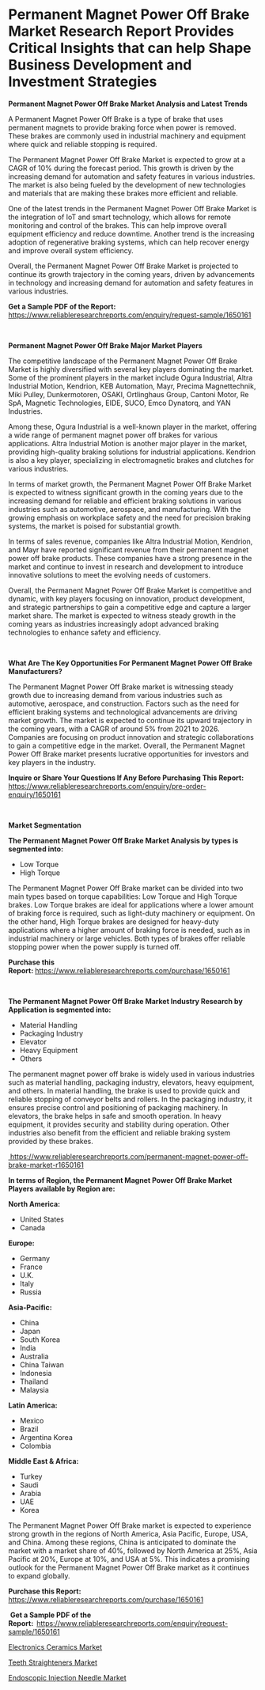 <p><h1>Permanent Magnet Power Off Brake Market Research Report Provides Critical Insights that can help Shape Business Development and Investment Strategies</h1></p><p><strong>Permanent Magnet Power Off Brake Market Analysis and Latest Trends</strong></p>
<p><p>A Permanent Magnet Power Off Brake is a type of brake that uses permanent magnets to provide braking force when power is removed. These brakes are commonly used in industrial machinery and equipment where quick and reliable stopping is required.</p><p>The Permanent Magnet Power Off Brake Market is expected to grow at a CAGR of 10% during the forecast period. This growth is driven by the increasing demand for automation and safety features in various industries. The market is also being fueled by the development of new technologies and materials that are making these brakes more efficient and reliable.</p><p>One of the latest trends in the Permanent Magnet Power Off Brake Market is the integration of IoT and smart technology, which allows for remote monitoring and control of the brakes. This can help improve overall equipment efficiency and reduce downtime. Another trend is the increasing adoption of regenerative braking systems, which can help recover energy and improve overall system efficiency.</p><p>Overall, the Permanent Magnet Power Off Brake Market is projected to continue its growth trajectory in the coming years, driven by advancements in technology and increasing demand for automation and safety features in various industries.</p></p>
<p><strong>Get a Sample PDF of the Report:&nbsp;</strong> <a href="https://www.reliableresearchreports.com/enquiry/request-sample/1650161">https://www.reliableresearchreports.com/enquiry/request-sample/1650161</a></p>
<p>&nbsp;</p>
<p><strong>Permanent Magnet Power Off Brake Major Market Players</strong></p>
<p><p>The competitive landscape of the Permanent Magnet Power Off Brake Market is highly diversified with several key players dominating the market. Some of the prominent players in the market include Ogura Industrial, Altra Industrial Motion, Kendrion, KEB Automation, Mayr, Precima Magnettechnik, Miki Pulley, Dunkermotoren, OSAKI, Ortlinghaus Group, Cantoni Motor, Re SpA, Magnetic Technologies, EIDE, SUCO, Emco Dynatorq, and YAN Industries.</p><p>Among these, Ogura Industrial is a well-known player in the market, offering a wide range of permanent magnet power off brakes for various applications. Altra Industrial Motion is another major player in the market, providing high-quality braking solutions for industrial applications. Kendrion is also a key player, specializing in electromagnetic brakes and clutches for various industries.</p><p>In terms of market growth, the Permanent Magnet Power Off Brake Market is expected to witness significant growth in the coming years due to the increasing demand for reliable and efficient braking solutions in various industries such as automotive, aerospace, and manufacturing. With the growing emphasis on workplace safety and the need for precision braking systems, the market is poised for substantial growth.</p><p>In terms of sales revenue, companies like Altra Industrial Motion, Kendrion, and Mayr have reported significant revenue from their permanent magnet power off brake products. These companies have a strong presence in the market and continue to invest in research and development to introduce innovative solutions to meet the evolving needs of customers.</p><p>Overall, the Permanent Magnet Power Off Brake Market is competitive and dynamic, with key players focusing on innovation, product development, and strategic partnerships to gain a competitive edge and capture a larger market share. The market is expected to witness steady growth in the coming years as industries increasingly adopt advanced braking technologies to enhance safety and efficiency.</p></p>
<p>&nbsp;</p>
<p><strong>What Are The Key Opportunities For Permanent Magnet Power Off Brake Manufacturers?</strong></p>
<p><p>The Permanent Magnet Power Off Brake market is witnessing steady growth due to increasing demand from various industries such as automotive, aerospace, and construction. Factors such as the need for efficient braking systems and technological advancements are driving market growth. The market is expected to continue its upward trajectory in the coming years, with a CAGR of around 5% from 2021 to 2026. Companies are focusing on product innovation and strategic collaborations to gain a competitive edge in the market. Overall, the Permanent Magnet Power Off Brake market presents lucrative opportunities for investors and key players in the industry.</p></p>
<p><strong>Inquire or Share Your Questions If Any Before Purchasing This Report:</strong> <a href="https://www.reliableresearchreports.com/enquiry/pre-order-enquiry/1650161">https://www.reliableresearchreports.com/enquiry/pre-order-enquiry/1650161</a></p>
<p>&nbsp;</p>
<p><strong>Market Segmentation</strong></p>
<p><strong>The Permanent Magnet Power Off Brake Market Analysis by types is segmented into:</strong></p>
<p><ul><li>Low Torque</li><li>High Torque</li></ul></p>
<p><p>The Permanent Magnet Power Off Brake market can be divided into two main types based on torque capabilities: Low Torque and High Torque brakes. Low Torque brakes are ideal for applications where a lower amount of braking force is required, such as light-duty machinery or equipment. On the other hand, High Torque brakes are designed for heavy-duty applications where a higher amount of braking force is needed, such as in industrial machinery or large vehicles. Both types of brakes offer reliable stopping power when the power supply is turned off.</p></p>
<p><strong>Purchase this Report:&nbsp;</strong><a href="https://www.reliableresearchreports.com/purchase/1650161">https://www.reliableresearchreports.com/purchase/1650161</a></p>
<p>&nbsp;</p>
<p><strong>The Permanent Magnet Power Off Brake Market Industry Research by Application is segmented into:</strong></p>
<p><ul><li>Material Handling</li><li>Packaging Industry</li><li>Elevator</li><li>Heavy Equipment</li><li>Others</li></ul></p>
<p><p>The permanent magnet power off brake is widely used in various industries such as material handling, packaging industry, elevators, heavy equipment, and others. In material handling, the brake is used to provide quick and reliable stopping of conveyor belts and rollers. In the packaging industry, it ensures precise control and positioning of packaging machinery. In elevators, the brake helps in safe and smooth operation. In heavy equipment, it provides security and stability during operation. Other industries also benefit from the efficient and reliable braking system provided by these brakes.</p></p>
<p><a href="https://www.reliableresearchreports.com/permanent-magnet-power-off-brake-market-r1650161">&nbsp;https://www.reliableresearchreports.com/permanent-magnet-power-off-brake-market-r1650161</a></p>
<p><strong>In terms of Region, the Permanent Magnet Power Off Brake Market Players available by Region are:</strong></p>
<p>
    <p> <strong> North America: </strong>
        <ul>
            <li>United States</li>
            <li>Canada</li>
        </ul>
        </p> 
    <p> <strong> Europe: </strong>
        <ul>
            <li>Germany</li>
            <li>France</li>
            <li>U.K.</li>
            <li>Italy</li>
            <li>Russia</li>
        </ul>
        </p> 
    <p> <strong> Asia-Pacific: </strong>
        <ul>
            <li>China</li>
            <li>Japan</li>
            <li>South Korea</li>
            <li>India</li>
            <li>Australia</li>
            <li>China Taiwan</li>
            <li>Indonesia</li>
            <li>Thailand</li>
            <li>Malaysia</li>
        </ul>
        </p> 
    <p> <strong> Latin America: </strong>
        <ul>
            <li>Mexico</li>
            <li>Brazil</li>
            <li>Argentina Korea</li>
            <li>Colombia</li>
        </ul>
        </p> 
    <p> <strong> Middle East & Africa: </strong>
        <ul>
            <li>Turkey</li>
            <li>Saudi</li>
            <li>Arabia</li>
            <li>UAE</li>
            <li>Korea</li>
        </ul>
    </p>
    </p>
<p><p>The Permanent Magnet Power Off Brake market is expected to experience strong growth in the regions of North America, Asia Pacific, Europe, USA, and China. Among these regions, China is anticipated to dominate the market with a market share of 40%, followed by North America at 25%, Asia Pacific at 20%, Europe at 10%, and USA at 5%. This indicates a promising outlook for the Permanent Magnet Power Off Brake market as it continues to expand globally.</p></p>
<p><strong>Purchase this Report: </strong><a href="https://www.reliableresearchreports.com/purchase/1650161">https://www.reliableresearchreports.com/purchase/1650161</a></p>
<p>&nbsp;<strong>Get a Sample PDF of the Report:&nbsp;&nbsp;</strong><a href="https://www.reliableresearchreports.com/enquiry/request-sample/1650161">https://www.reliableresearchreports.com/enquiry/request-sample/1650161</a></p>
<p><strong></strong></p>
<p><p><a href="https://www.linkedin.com/pulse/electronics-ceramics-market-analysis-its-cagr-segmentation-yi9ac">Electronics Ceramics Market</a></p><p><a href="https://www.linkedin.com/pulse/teeth-straighteners-market-analysis-sze-forecasted-period-from-nrz4f">Teeth Straighteners Market</a></p><p><a href="https://www.linkedin.com/pulse/endoscopic-injection-needle-market-share-evolution-growth-trends-bck2e">Endoscopic Injection Needle Market</a></p></p>